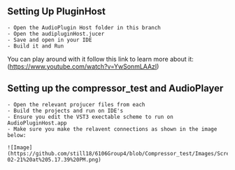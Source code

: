 ## Setting Up PluginHost

    - Open the AudioPlugin Host folder in this branch
    - Open the audipluginHost.jucer
    - Save and open in your IDE
    - Build it and Run

You can play around with it follow this link to learn more about it:(https://www.youtube.com/watch?v=YwSonmLAAzI)

## Setting up the compressor_test and AudioPlayer
    - Open the relevant projucer files from each
    - Build the projects and run on IDE's 
    - Ensure you edit the VST3 exectable scheme to run on AudioPluginHost.app
    - Make sure you make the relavent connections as shown in the image below:
    
    ![Image](https://github.com/still18/6106Group4/blob/Compressor_test/Images/Screen%20Shot%202022-02-21%20at%205.17.39%20PM.png)
    
    
    

